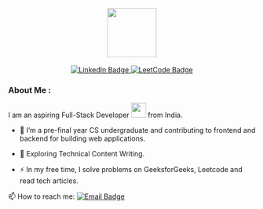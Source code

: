 <div id="header" align="center">
  <img src="https://media.giphy.com/media/WIQ0N0OUvei1OW1h9Z/giphy.gif" width="100"/>
</div>
<br>
<div id="badges" align="center">
  <a href="https://www.linkedin.com/in/surabhiagnihotri28/">
    <img src="https://img.shields.io/badge/LinkedIn-blue?style=for-the-badge&logo=linkedin&logoColor=white" alt="LinkedIn Badge"/>
  </a>
  
  <a href="https://leetcode.com/u/surabhiagnihotri/">
    <img src="https://img.shields.io/badge/LeetCode-orange?style=for-the-badge&logo=leetcode&logoColor=white" alt="LeetCode Badge"/>
</a>

</div>
<img src="https://komarev.com/ghpvc/?username=surabhi-agnihotri&style=flat-square&color=blue" alt="" align="center"/>

###  About Me :
I am an aspiring Full-Stack Developer <img src="https://media.giphy.com/media/WUlplcMpOCEmTGBtBW/giphy.gif" width="30"> from India.
- :telescope: I’m a pre-final year CS undergraduate and contributing to frontend and backend for building web applications.

- :seedling: Exploring Technical Content Writing.

- :zap: In my free time, I solve problems on GeeksforGeeks, Leetcode and read tech articles.

:mailbox: How to reach me: [![Email Badge](https://img.shields.io/badge/Email-red?style=flat&logo=gmail&logoColor=white)](mailto:surabhi.2125cs1188@kiet.edu)

